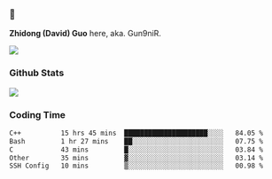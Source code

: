 ### 👋 

**Zhidong (David) Guo** here, aka. Gun9niR.

![](https://komarev.com/ghpvc/?username=Gun9niR&label=Total+Views)

### Github Stats

<img src="https://github-readme-stats.vercel.app/api?username=Gun9niR&count_private=true&show_icons=true&theme=vue-dark&hide_title=true">

### Coding Time

<!--START_SECTION:waka-->

```txt
C++          15 hrs 45 mins  █████████████████████░░░░   84.05 %
Bash         1 hr 27 mins    ██░░░░░░░░░░░░░░░░░░░░░░░   07.75 %
C            43 mins         █░░░░░░░░░░░░░░░░░░░░░░░░   03.84 %
Other        35 mins         ▓░░░░░░░░░░░░░░░░░░░░░░░░   03.14 %
SSH Config   10 mins         ▒░░░░░░░░░░░░░░░░░░░░░░░░   00.98 %
```

<!--END_SECTION:waka-->
